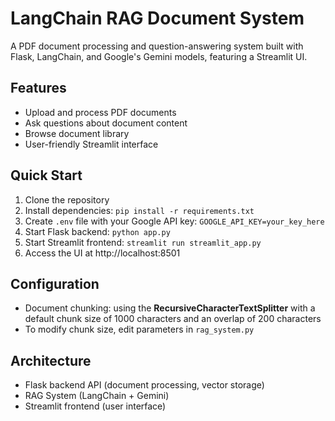 # LangChain RAG Document System

A PDF document processing and question-answering system built with Flask, LangChain, and Google's Gemini models, featuring a Streamlit UI.

## Features

- Upload and process PDF documents
- Ask questions about document content
- Browse document library
- User-friendly Streamlit interface

## Quick Start

1. Clone the repository
2. Install dependencies: `pip install -r requirements.txt`
3. Create `.env` file with your Google API key: `GOOGLE_API_KEY=your_key_here`
4. Start Flask backend: `python app.py`
5. Start Streamlit frontend: `streamlit run streamlit_app.py`
6. Access the UI at http://localhost:8501

## Configuration

- Document chunking:  using the **RecursiveCharacterTextSplitter** with a default chunk size of 1000 characters and an overlap of 200 characters
- To modify chunk size, edit parameters in `rag_system.py`

## Architecture

- Flask backend API (document processing, vector storage)
- RAG System (LangChain + Gemini)
- Streamlit frontend (user interface)
